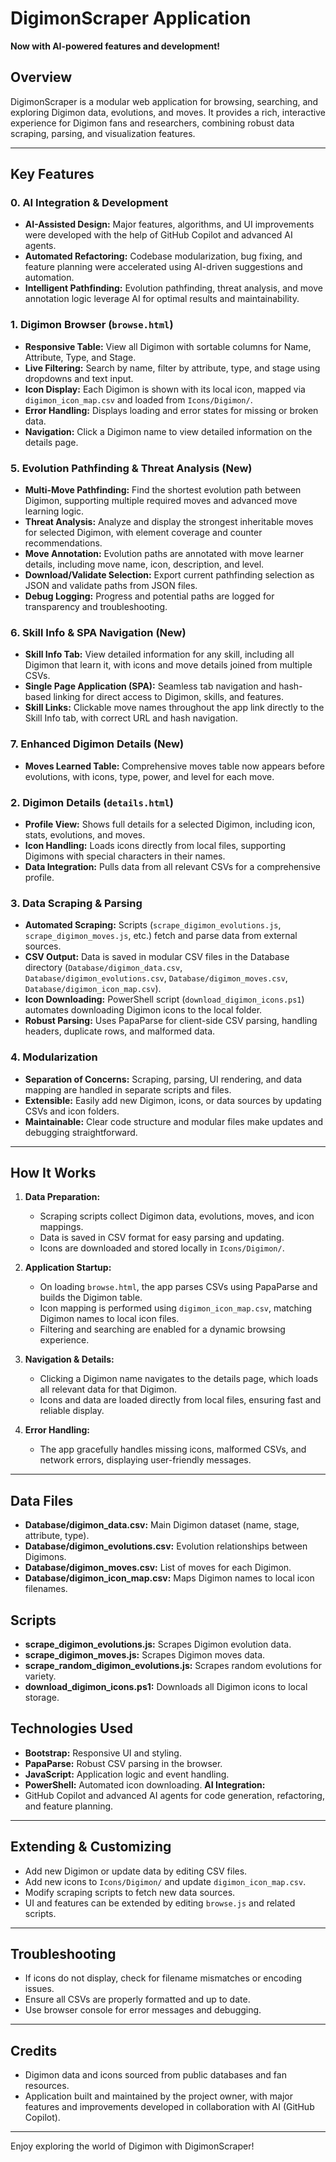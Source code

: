 # DigimonScraper Application
**Now with AI-powered features and development!**
## Overview
DigimonScraper is a modular web application for browsing, searching, and exploring Digimon data, evolutions, and moves. It provides a rich, interactive experience for Digimon fans and researchers, combining robust data scraping, parsing, and visualization features.

---

## Key Features
### 0. AI Integration & Development
- **AI-Assisted Design:** Major features, algorithms, and UI improvements were developed with the help of GitHub Copilot and advanced AI agents.
- **Automated Refactoring:** Codebase modularization, bug fixing, and feature planning were accelerated using AI-driven suggestions and automation.
- **Intelligent Pathfinding:** Evolution pathfinding, threat analysis, and move annotation logic leverage AI for optimal results and maintainability.

### 1. Digimon Browser (`browse.html`)
- **Responsive Table:** View all Digimon with sortable columns for Name, Attribute, Type, and Stage.
- **Live Filtering:** Search by name, filter by attribute, type, and stage using dropdowns and text input.
- **Icon Display:** Each Digimon is shown with its local icon, mapped via `digimon_icon_map.csv` and loaded from `Icons/Digimon/`.
- **Error Handling:** Displays loading and error states for missing or broken data.
- **Navigation:** Click a Digimon name to view detailed information on the details page.
### 5. Evolution Pathfinding & Threat Analysis (New)
- **Multi-Move Pathfinding:** Find the shortest evolution path between Digimon, supporting multiple required moves and advanced move learning logic.
- **Threat Analysis:** Analyze and display the strongest inheritable moves for selected Digimon, with element coverage and counter recommendations.
- **Move Annotation:** Evolution paths are annotated with move learner details, including move name, icon, description, and level.
- **Download/Validate Selection:** Export current pathfinding selection as JSON and validate paths from JSON files.
- **Debug Logging:** Progress and potential paths are logged for transparency and troubleshooting.

### 6. Skill Info & SPA Navigation (New)
- **Skill Info Tab:** View detailed information for any skill, including all Digimon that learn it, with icons and move details joined from multiple CSVs.
- **Single Page Application (SPA):** Seamless tab navigation and hash-based linking for direct access to Digimon, skills, and features.
- **Skill Links:** Clickable move names throughout the app link directly to the Skill Info tab, with correct URL and hash navigation.

### 7. Enhanced Digimon Details (New)
- **Moves Learned Table:** Comprehensive moves table now appears before evolutions, with icons, type, power, and level for each move.

### 2. Digimon Details (`details.html`)
- **Profile View:** Shows full details for a selected Digimon, including icon, stats, evolutions, and moves.
- **Icon Handling:** Loads icons directly from local files, supporting Digimons with special characters in their names.
- **Data Integration:** Pulls data from all relevant CSVs for a comprehensive profile.

### 3. Data Scraping & Parsing
- **Automated Scraping:** Scripts (`scrape_digimon_evolutions.js`, `scrape_digimon_moves.js`, etc.) fetch and parse data from external sources.
- **CSV Output:** Data is saved in modular CSV files in the Database directory (`Database/digimon_data.csv`, `Database/digimon_evolutions.csv`, `Database/digimon_moves.csv`, `Database/digimon_icon_map.csv`).
- **Icon Downloading:** PowerShell script (`download_digimon_icons.ps1`) automates downloading Digimon icons to the local folder.
- **Robust Parsing:** Uses PapaParse for client-side CSV parsing, handling headers, duplicate rows, and malformed data.

### 4. Modularization
- **Separation of Concerns:** Scraping, parsing, UI rendering, and data mapping are handled in separate scripts and files.
- **Extensible:** Easily add new Digimon, icons, or data sources by updating CSVs and icon folders.
- **Maintainable:** Clear code structure and modular files make updates and debugging straightforward.

---

## How It Works

1. **Data Preparation:**
   - Scraping scripts collect Digimon data, evolutions, moves, and icon mappings.
   - Data is saved in CSV format for easy parsing and updating.
   - Icons are downloaded and stored locally in `Icons/Digimon/`.

2. **Application Startup:**
   - On loading `browse.html`, the app parses CSVs using PapaParse and builds the Digimon table.
   - Icon mapping is performed using `digimon_icon_map.csv`, matching Digimon names to local icon files.
   - Filtering and searching are enabled for a dynamic browsing experience.

3. **Navigation & Details:**
   - Clicking a Digimon name navigates to the details page, which loads all relevant data for that Digimon.
   - Icons and data are loaded directly from local files, ensuring fast and reliable display.

4. **Error Handling:**
   - The app gracefully handles missing icons, malformed CSVs, and network errors, displaying user-friendly messages.

---

## Data Files
- **Database/digimon_data.csv:** Main Digimon dataset (name, stage, attribute, type).
- **Database/digimon_evolutions.csv:** Evolution relationships between Digimons.
- **Database/digimon_moves.csv:** List of moves for each Digimon.
- **Database/digimon_icon_map.csv:** Maps Digimon names to local icon filenames.

## Scripts
- **scrape_digimon_evolutions.js:** Scrapes Digimon evolution data.
- **scrape_digimon_moves.js:** Scrapes Digimon moves data.
- **scrape_random_digimon_evolutions.js:** Scrapes random evolutions for variety.
- **download_digimon_icons.ps1:** Downloads all Digimon icons to local storage.

## Technologies Used
- **Bootstrap:** Responsive UI and styling.
- **PapaParse:** Robust CSV parsing in the browser.
- **JavaScript:** Application logic and event handling.
- **PowerShell:** Automated icon downloading.
**AI Integration:**
- GitHub Copilot and advanced AI agents for code generation, refactoring, and feature planning.
---

## Extending & Customizing
- Add new Digimon or update data by editing CSV files.
- Add new icons to `Icons/Digimon/` and update `digimon_icon_map.csv`.
- Modify scraping scripts to fetch new data sources.
- UI and features can be extended by editing `browse.js` and related scripts.

---

## Troubleshooting
- If icons do not display, check for filename mismatches or encoding issues.
- Ensure all CSVs are properly formatted and up to date.
- Use browser console for error messages and debugging.

---

## Credits

- Digimon data and icons sourced from public databases and fan resources.
- Application built and maintained by the project owner, with major features and improvements developed in collaboration with AI (GitHub Copilot).

---

Enjoy exploring the world of Digimon with DigimonScraper!